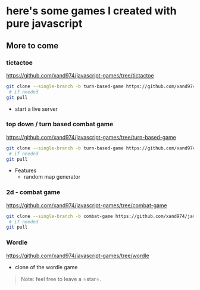 # here's some games I created with pure javascript

## More to come

### tictactoe
https://github.com/xand974/javascript-games/tree/tictactoe


```sh
git clone --single-branch -b turn-based-game https://github.com/xand974/javascript-games.git
 # if needed
git pull
```

- start a live server


### top down / turn based combat game
https://github.com/xand974/javascript-games/tree/turn-based-game

```sh
git clone --single-branch -b turn-based-game https://github.com/xand974/javascript-games.git
 # if needed
git pull
```

- Features
  - random map generator

### 2d - combat game
https://github.com/xand974/javascript-games/tree/combat-game

```sh
git clone --single-branch -b combat-game https://github.com/xand974/javascript-games.git
 # if needed
git pull
```

### Wordle

https://github.com/xand974/javascript-games/tree/wordle

- clone of the wordle game







> Note: feel free to leave a ⭐star⭐.
